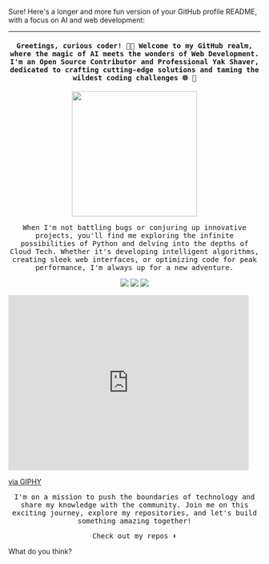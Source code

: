 Sure! Here's a longer and more fun version of your GitHub profile README, with a focus on AI and web development:

---

<h4 align="center"><samp> Greetings, curious coder! 👋🏾 Welcome to my GitHub realm, where the magic of AI meets the wonders of Web Development. I'm an Open Source Contributor and Professional Yak Shaver, dedicated to crafting cutting-edge solutions and taming the wildest coding challenges 🌐 🤖 </samp></h4>

<p align="center">
  <img width="250" src="https://media.giphy.com/media/jIgXf4hgbHCeKiXpvt/giphy.gif">
</p>

<p align="center"><samp>
  When I'm not battling bugs or conjuring up innovative projects, you'll find me exploring the infinite possibilities of Python and delving into the depths of Cloud Tech. Whether it's developing intelligent algorithms, creating sleek web interfaces, or optimizing code for peak performance, I'm always up for a new adventure.
</samp></p>

<p align="center">
<a href=""><img src="https://img.icons8.com/windows/32/000000/dev.png"/></a>
<a href=""><img src="https://img.icons8.com/material-outlined/32/000000/twitter.png"/></a>
<a href=""><img src="https://img.icons8.com/pastel-glyph/32/000000/like--v1.png"/></a>
</p>

<iframe src="https://giphy.com/embed/OHL8ryXhmbu3C" width="480" height="350" style="" frameBorder="0" class="giphy-embed" allowFullScreen></iframe><p><a href="https://giphy.com/gifs/fallout-coffees-edits-originals-OHL8ryXhmbu3C">via GIPHY</a></p>
<p align="center"><samp>
  I'm on a mission to push the boundaries of technology and share my knowledge with the community. Join me on this exciting journey, explore my repositories, and let's build something amazing together!  
</samp></p>

<p align="center"><samp>
  Check out my repos ⬇️  
</samp></p>

What do you think?
